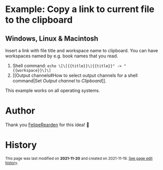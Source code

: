 # Example: Copy a link to current file to the clipboard

## Windows, Linux & Macintosh
Insert a link with file title and workspace name to clipboard. You can have workspaces named by e.g. book names that you read.
1. Shell command: `echo \[\[{{title}}\|{{title}}" -> "{{workspace}}\]\]`
2. [[Output channels#How to select output channels for a shell command|Set *Output channel* to *Clipboard*]].

This example works on all operating systems.

# Author
Thank you [FelipeRearden](https://github.com/FelipeRearden) for this idea! 🙂

# History
<small>This page was last modified on <strong>2021-11-20</strong> and created on 2021-11-19. <a href="https://github.com/Taitava/obsidian-shellcommands-documentation/commits/main/./Example%20shell%20commands/Copy%20a%20link%20to%20current%20file%20to%20the%20clipboard.md">See page edit history</a>.</small>
